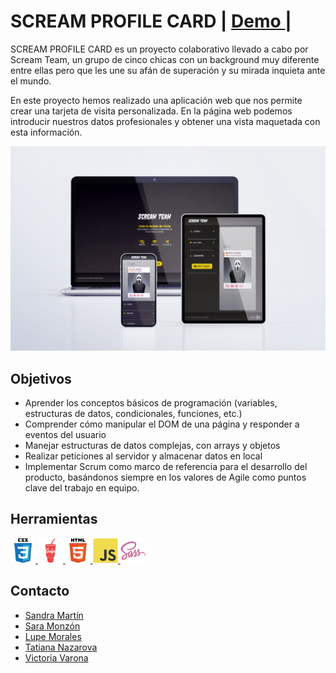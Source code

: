 

# SCREAM PROFILE CARD <span> | </span>  <a href="http://beta.adalab.es/project-promo-q-module-2-team-6/" target="_blank">   Demo </a><span> | </span>
    


SCREAM PROFILE CARD es un proyecto colaborativo llevado a cabo por Scream Team, un grupo de cinco chicas con un background muy diferente entre ellas pero que les une su afán de superación y su mirada inquieta ante el mundo. 

En este proyecto hemos realizado una aplicación web que nos permite crear una tarjeta de visita personalizada. En la página web podemos introducir nuestros datos profesionales y obtener una vista maquetada con esta información.

![screenshot](https://github.com/Adalab/project-promo-q-module-2-team-6/blob/main/src/images/mockup-1.png?raw=true)

## Objetivos

- Aprender los conceptos básicos de programación (variables, estructuras de datos, condicionales, funciones, etc.)
- Comprender cómo manipular el DOM de una página y responder a eventos del usuario
- Manejar estructuras de datos complejas, con arrays y objetos
- Realizar peticiones al servidor y almacenar datos en local
- Implementar Scrum como marco de referencia para el desarrollo del producto, basándonos siempre en los valores de Agile como puntos clave del trabajo en equipo.

## Herramientas

<p align="left"> <a href="https://www.w3schools.com/css/" target="_blank"> <img src="https://raw.githubusercontent.com/devicons/devicon/master/icons/css3/css3-original-wordmark.svg" alt="css3" width="40" height="40"/> </a> <a href="https://gulpjs.com" target="_blank"> <img src="https://raw.githubusercontent.com/devicons/devicon/master/icons/gulp/gulp-plain.svg" alt="gulp" width="40" height="40"/> </a> <a href="https://www.w3.org/html/" target="_blank"> <img src="https://raw.githubusercontent.com/devicons/devicon/master/icons/html5/html5-original-wordmark.svg" alt="html5" width="40" height="40"/> </a> <a href="https://developer.mozilla.org/en-US/docs/Web/JavaScript" target="_blank"> <img src="https://raw.githubusercontent.com/devicons/devicon/master/icons/javascript/javascript-original.svg" alt="javascript" width="40" height="40"/> </a> <a href="https://sass-lang.com" target="_blank"> <img src="https://raw.githubusercontent.com/devicons/devicon/master/icons/sass/sass-original.svg" alt="sass" width="40" height="40"/> </a> </p>



## Contacto

- [Sandra Martín](https://github.com/SandML3 )
- [Sara Monzón](https://github.com/saramonzon22 )
- [Lupe Morales](https://github.com/lupeMorales )
- [Tatiana Nazarova](https://github.com/Tatiana-Na )
- [Victoria Varona](https://github.com/vvarona )

